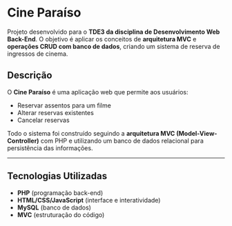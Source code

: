 # Cine Paraíso

Projeto desenvolvido para o **TDE3 da disciplina de Desenvolvimento Web Back-End**. O objetivo é aplicar os conceitos de **arquitetura MVC** e **operações CRUD com banco de dados**, criando um sistema de reserva de ingressos de cinema.

## Descrição

O **Cine Paraíso** é uma aplicação web que permite aos usuários:
- Reservar assentos para um filme
- Alterar reservas existentes
- Cancelar reservas

Todo o sistema foi construído seguindo a **arquitetura MVC (Model-View-Controller)** com PHP e utilizando um banco de dados relacional para persistência das informações.

---

## Tecnologias Utilizadas

- **PHP** (programação back-end)
- **HTML/CSS/JavaScript** (interface e interatividade)
- **MySQL** (banco de dados)
- **MVC** (estruturação do código)
